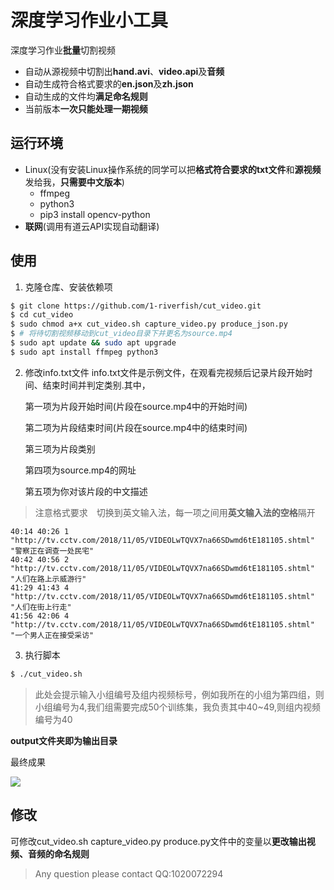 # 深度学习作业小工具

深度学习作业**批量**切割视频

- 自动从源视频中切割出**hand.avi**、**video.api**及**音频**
- 自动生成符合格式要求的**en.json**及**zh.json**
- 自动生成的文件均**满足命名规则**
- 当前版本**一次只能处理一期视频**

## 运行环境

- Linux(没有安装Linux操作系统的同学可以把**格式符合要求的txt文件**和**源视频**发给我，**只需要中文版本**)
  - ffmpeg
  - python3
  - pip3 install opencv-python
- **联网**(调用有道云API实现自动翻译)

## 使用

1. 克隆仓库、安装依赖项

```bash
$ git clone https://github.com/1-riverfish/cut_video.git
$ cd cut_video
$ sudo chmod a+x cut_video.sh capture_video.py produce_json.py
$ # 将待切割视频移动到cut_video目录下并更名为source.mp4
$ sudo apt update && sudo apt upgrade
$ sudo apt install ffmpeg python3

```

2. 修改info.txt文件
   info.txt文件是示例文件，在观看完视频后记录片段开始时间、结束时间并判定类别.其中，

   第一项为片段开始时间(片段在source.mp4中的开始时间)

   第二项为片段结束时间(片段在source.mp4中的结束时间)

   第三项为片段类别

   第四项为source.mp4的网址

   第五项为你对该片段的中文描述

> 注意格式要求　切换到英文输入法，每一项之间用**英文输入法的空格**隔开

```
40:14 40:26 1 "http://tv.cctv.com/2018/11/05/VIDEOLwTQVX7na66SDwmd6tE181105.shtml" "警察正在调查一处民宅"
40:42 40:56 2 "http://tv.cctv.com/2018/11/05/VIDEOLwTQVX7na66SDwmd6tE181105.shtml" "人们在路上示威游行"
41:29 41:43 4 "http://tv.cctv.com/2018/11/05/VIDEOLwTQVX7na66SDwmd6tE181105.shtml" "人们在街上行走"
41:56 42:06 4 "http://tv.cctv.com/2018/11/05/VIDEOLwTQVX7na66SDwmd6tE181105.shtml" "一个男人正在接受采访"

```

3. 执行脚本

```bash
$ ./cut_video.sh

```

> 此处会提示输入小组编号及组内视频标号，例如我所在的小组为第四组，则小组编号为4,我们组需要完成50个训练集，我负责其中40~49,则组内视频编号为40

**output文件夹即为输出目录**

最终成果

![](http://39.105.38.48/images/2018/11/13/_002.png)

## 修改

可修改cut_video.sh capture_video.py produce.py文件中的变量以**更改输出视频、音频的命名规则**

> Any question please contact QQ:1020072294

